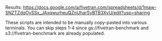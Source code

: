 Results: https://docs.google.com/a/fivetran.com/spreadsheets/d/1maw-SNZTZdqOySSx_JAxqwurheuQZnUharSyBTB3XvU/edit?usp=sharing

These scripts are intended to be manually copy-pasted into various terminals.
You can skip steps 1-4 since gs://fivetran-benchmark and s3://fivetran-benchmark are already populated.